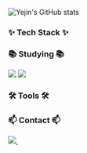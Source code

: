 <div>

</div>


![Yejin's GitHub stats](https://github-readme-stats.vercel.app/api?username=Chungyejin&show_icons=true&theme=radical)



<h3>✨ Tech Stack ✨</h3>



<h3>📚 Studying 📚</h3>
<img src="https://img.shields.io/badge/python-20232a.svg?style=for-the-badge&logo=python&logoColor=#3776AB" />
<img src="https://img.shields.io/badge/html5-20232a.svg?style=for-the-badge&logo=html5&logoColor=#E34F26" />




<h3>🛠 Tools 🛠</h3>





<h3 ">📫 Contact 📫</h3>
<div>
  <a href="mailto:yejintrabalho@gmail.comm">
    <img
      src="https://img.shields.io/badge/yejintrabalho@gmail.com-D14836?style=for-the-badge&logo=gmail&logoColor=white"/>&nbsp
  </a>
</div>
